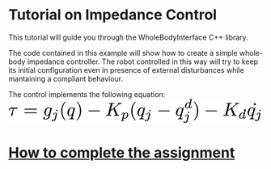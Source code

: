 Tutorial on Impedance Control
=============================

This tutorial will guide you through the WholeBodyInterface C++ library.

The code contained in this example will show how to create a simple whole-body impedance controller.
The robot controlled in this way will try to keep its initial configuration even in presence of external disturbances while mantaining a compliant behaviour.

The control implements the following equation:
![controller](misc/controller.png)

# [How to complete the assignment](https://github.com/vvv-school/vvv-school.github.io/blob/master/instructions/how-to-complete-assignments.md)
